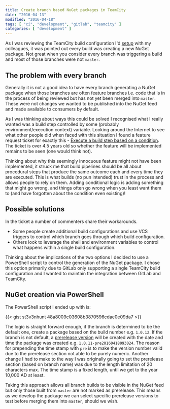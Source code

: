 ```yaml
---
title: Create branch based NuGet packages in TeamCity
date: "2016-04-13"
modified: "2016-04-18"
tags: [ "ci", "development", "gitlab", "teamcity" ]
categories: [ "development" ]
---
```


As I was reviewing the TeamCity build configuration I'd
[setup](https://st3v3nhunt.github.io/teamcity-pipeline/) with my colleagues, it
was pointed out every build was creating a new NuGet package. Not great when
you consider every branch was triggering a build and most of those branches
were not `master`.

## The problem with every branch

Generally it is not a good idea to have every branch generating a NuGet package
when those branches are often feature branches i.e. code that is in the process
of being reviewed but has not yet been merged into `master`. These were not
changes we wanted to be published into the NuGet feed and made available to
consumers by default.

As I was thinking about ways this could be solved I recognised  what I really
wanted was a build step controlled by some (probably environment/execution
context) variable. Looking around the Internet to see what other people did
when faced with this situation I found a feature request ticket for exactly
this -
[Execute a build step based on a condition](https://youtrack.jetbrains.com/issue/TW-17939).
The ticket is over 4.5 years old so whether the feature will be implemented
remains to be seen (one would think not).

Thinking about why this seemingly innocuous feature might not have been
implemented, it struck me that build pipelines should be all about procedural
steps that produce the same outcome each and every time they are executed. This
is what builds (no pun intended) trust in the process and allows people to rely
on them. Adding conditional logic is adding something that might go wrong, and
things often go wrong when you least want them to (and have forgotten about the
condition even existing)!

## Possible solutions

In the ticket a number of commenters share their workarounds.

* Some people create additional build configurations and use VCS triggers to
  control which branch goes through which build configuration.
* Others look to leverage the shell and environment variables to control what
  happens within a single build configuration.

Thinking about the implications of the two options I decided to use a
PowerShell script to control the generation of the NuGet package. I chose this
option primarily due to GitLab only supporting a single TeamCity build
configuration and I wanted to maintain the integration between GitLab and
TeamCity.

## NuGet creation via PowerShell

The PowerShell script I ended up with is:

{{< gist st3v3nhunt 48a8009c03608b3870596cdae0e09da7 >}}

The logic is straight forward enough, if the branch is determined to be the
default one, create a package based on the build number e.g. `1.0.12`. If the
branch is not default, a
[prerelease version](https://docs.nuget.org/create/versioning#user-content-prerelease-versions)
will be created with the date and time the package was created e.g.
`1.0.11-pre20160418093024`. The reason for prepending the time stamp with `pre`
is to make the version number valid due to the prerelease section not able to
be purely numeric. Another change I had to make to the way I was originally
going to set the prerelease section (based on branch name) was due to the
length limitation of 20 characters max. The time stamp is a fixed length, until
we get to the year 10,000 AD at least.

Taking this approach allows all branch builds to be visible in the NuGet feed
but only those built from `master` are not marked as prerelease. This means as
we develop the package we can select specific prerelease versions to test
before merging them into `master`, should we wish.
